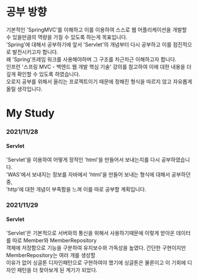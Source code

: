 # 공부 방향  
기본적인 'SpringMVC'를 이해하고 이를 이용하여 스스로 웹 어플리케이션을 개발할 수 있을만큼의 역량을 가질 수 있도록 하는게 목표입니다.  
'Spring'에 대해서 공부하기에 앞서 'Servlet'의 개념부터 다시 공부하고 이를 점진적으로 발전시키고자 합니다.  
왜 'Spring'프레임 워크를 사용해야하며 그 구조를 차근차근 이해하고자 합니다.  
인프런 '스프링 MVC - 백엔드 웹 개발 핵심 기술' 강의를 참고하여 이에 대한 내용을 더 깊게 확인할 수 있도록 하였습니다.  
오로지 공부를 위해서 올리는 프로젝트이기 때문에 정해진 형식을 따르지 않고 자유롭게 올릴 생각입니다.  


# My Study
### 2021/11/28  
#### Servlet  
'Servlet'을 이용하여 어떻게 정적인 'html'을 만들어서 보내는지를 다시 공부하였습니다.  
'WAS'에서 보내지는 정보를 자바에서 'html'을 만들어 보내는 형식에 대해서 공부하던 중,  
'http'에 대한 개념이 부족함을 느껴 이를 따로 공부할 계획입니다.  

### 2021/11/29
#### Servlet
'Servlet'은 기본적으로 서버와의 통신을 위해서 사용하기때문에 이렇게 받아온 데이터를 따로 Member와 MemberRepository  
객체에 저장함으로 기능을 구분하여 유지보수와 가독성을 높였다. 간단한 구현이지만 MemberRepository는 여러 개를 생성할  
이유가 없어 싱글톤 디자인패턴으로 구현하여야 했기에 싱글톤은 물론이고 이 기회에 디자인 패턴을 더 찾아보게 된 계기가 되었다.